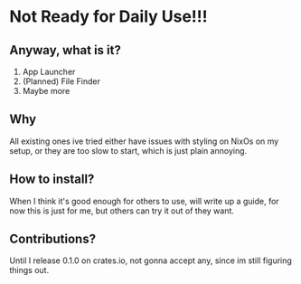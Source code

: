 # Not Ready for Daily Use!!!

## Anyway, what is it?
1. App Launcher
2. (Planned) File Finder
3. Maybe more

## Why
All existing ones ive tried either have issues with styling on NixOs on
my setup, or they are too slow to start, which is just plain annoying.

## How to install?
When I think it's good enough for others to use, will write up a guide,
for now this is just for me, but others can try it out of they want.

## Contributions?
Until I release 0.1.0 on crates.io, not gonna accept any, since im still
figuring things out.
